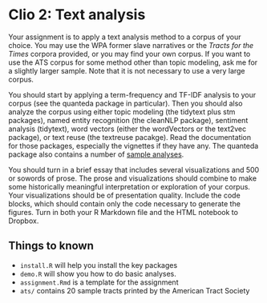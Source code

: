 # Clio 2: Text analysis

Your assignment is to apply a text analysis method to a corpus of your choice. You may use the WPA former slave narratives or the *Tracts for the Times* corpora provided, or you may find your own corpus. If you want to use the ATS corpus for some method other than topic modeling, ask me for a slightly larger sample. Note that it is not necessary to use a very large corpus. 

You should start by applying a term-frequency and TF-IDF analysis to your corpus (see the quanteda package in particular). Then you should also analyze the corpus using either topic modeling (the tidytext plus stm packages), named entity recognition (the cleanNLP package), sentiment analysis (tidytext), word vectors (either the wordVectors or the text2vec package), or text reuse (the textreuse pacakge). Read the documentation for those packages, especially the vignettes if they have any. The quanteda package also contains a number of [sample analyses](https://tutorials.quanteda.io/).

You should turn in a brief essay that includes several visualizations and 500 or sowords of prose. The prose and visualizations should combine to make some historically meaningful interpretation or exploration of your corpus. Your visualizations should be of presentation quality. Include the code blocks, which should contain only the code necessary to generate the figures. Turn in both your R Markdown file and the HTML notebook to Dropbox.

## Things to known

- `install.R` will help you install the key packages
- `demo.R` will show you how to do basic analyses.
- `assignment.Rmd` is a template for the assignment
- `ats/` contains 20 sample tracts printed by the American Tract Society
